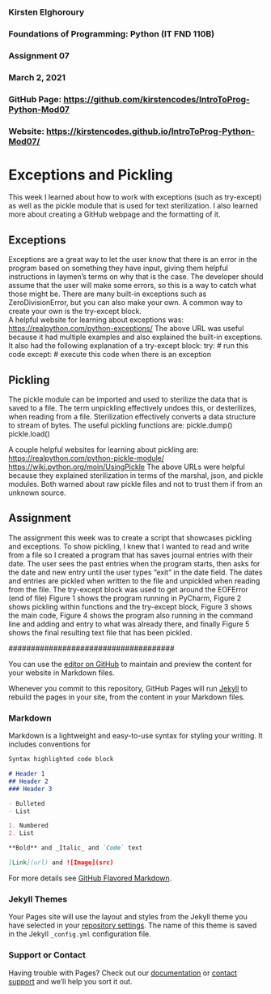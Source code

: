 ### Kirsten Elghoroury
### Foundations of Programming: Python (IT FND 110B)
### Assignment 07
### March 2, 2021
### GitHub Page: https://github.com/kirstencodes/IntroToProg-Python-Mod07 
### Website: https://kirstencodes.github.io/IntroToProg-Python-Mod07/ 

# Exceptions and Pickling

This week I learned about how to work with exceptions (such as try-except) as well as the pickle module that is used for text sterilization.  I also learned more about creating a GitHub webpage and the formatting of it.

## Exceptions
Exceptions are a great way to let the user know that there is an error in the program based on something they have input, giving them helpful instructions in laymen’s terms on why that is the case.  The developer should assume that the user will make some errors, so this is a way to catch what those might be.  There are many built-in exceptions such as ZeroDivisionError, but you can also make your own.  A common way to create your own is the try-except block.  
A helpful website for learning about exceptions was:
https://realpython.com/python-exceptions/
The above URL was useful because it had multiple examples and also explained the built-in exceptions.  It also had the following explanation of a try-except block:
	try:
		# run this code
	except:
		# execute this code when there is an exception

## Pickling
The pickle module can be imported and used to sterilize the data that is saved to a file.  The term unpickling effectively undoes this, or desterilizes, when reading from a file.  Sterilization effectively converts a data structure to stream of bytes.  The useful pickling functions are:
pickle.dump()
pickle.load()

A couple helpful websites for learning about pickling are:
https://realpython.com/python-pickle-module/
https://wiki.python.org/moin/UsingPickle
The above URLs were helpful because they explained sterilization in terms of the marshal, json, and pickle modules.  Both warned about raw pickle files and not to trust them if from an unknown source.

## Assignment
The assignment this week was to create a script that showcases pickling and exceptions.  To show pickling, I knew that I wanted to read and write from a file so I created a program that has saves journal entries with their date.  The user sees the past entries when the program starts, then asks for the date and new entry until the user types “exit” in the date field.  The dates and entries are pickled when written to the file and unpickled when reading from the file.  The try-except block was used to get around the EOFError (end of file)
Figure 1 shows the program running in PyCharm, Figure 2 shows pickling within functions and the try-except block, Figure 3 shows the main code, Figure 4 shows the program also running in the command line and adding and entry to what was already there, and finally Figure 5 shows the final resulting text file that has been pickled.








#####################################

You can use the [editor on GitHub](https://github.com/kirstencodes/IntroToProg-Python-Mod07/edit/gh-pages/index.md) to maintain and preview the content for your website in Markdown files.

Whenever you commit to this repository, GitHub Pages will run [Jekyll](https://jekyllrb.com/) to rebuild the pages in your site, from the content in your Markdown files.

### Markdown

Markdown is a lightweight and easy-to-use syntax for styling your writing. It includes conventions for

```markdown
Syntax highlighted code block

# Header 1
## Header 2
### Header 3

- Bulleted
- List

1. Numbered
2. List

**Bold** and _Italic_ and `Code` text

[Link](url) and ![Image](src)
```

For more details see [GitHub Flavored Markdown](https://guides.github.com/features/mastering-markdown/).

### Jekyll Themes

Your Pages site will use the layout and styles from the Jekyll theme you have selected in your [repository settings](https://github.com/kirstencodes/IntroToProg-Python-Mod07/settings). The name of this theme is saved in the Jekyll `_config.yml` configuration file.

### Support or Contact

Having trouble with Pages? Check out our [documentation](https://docs.github.com/categories/github-pages-basics/) or [contact support](https://support.github.com/contact) and we’ll help you sort it out.
